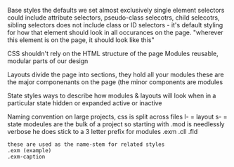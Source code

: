 Base styles
	the defaults we set
	almost exclusively single element selectors
		could include attribute selectors, pseudo-class selecotrs, child selecotrs, sibling selectors
		does not include class or ID selectors - it's default styling for how that element should look in all occurances on the page.
	"wherever this element is on the page, it should look like this"

CSS shouldn't rely on the HTML structure of the page
Modules
	reusable, modular parts of our design

Layouts
	divide the page into sections, they hold all your modules
	these are the major componenants on the page (the minor components are modules

State styles
	ways to describe how modules & layouts will look when in a particular state
		hidden or expanded
		active or inactive

Naming convention
on large projects, css is split across files
l- = layout
s- = state
modeules are the bulk of a project so starting with .mod is needlessly verbose
	he does stick to a 3 letter prefix for modules
	.exm
	.cll
	.fld

	these are used as the name-stem for related styles
	.exm (example)
	.exm-caption 
